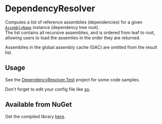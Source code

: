 # DependencyResolver

Computes a list of reference assemblies (dependencies) for a given [`AssemblyName`][1] instance (dependency tree root).<br/>
The list contains all recursive assemblies, and is ordered from leaf to root, allowing users to load the assemlies in the order they are returned.

Assemblies in the global assembly cache (GAC) are omitted from the result list.


## Usage

See the [DependencyResolver.Test][2] project for some code samples.

Don't forget to edit your config file like [so][3].


## Available from NuGet

Get the compiled library [here][4].


  [1]: http://msdn.microsoft.com/en-us/library/system.reflection.assemblyname.aspx
  [2]: DependencyResolver.Test
  [3]: DependencyResolver/App.config.sample
  [4]: https://nuget.org/packages/DependencyResolver/
